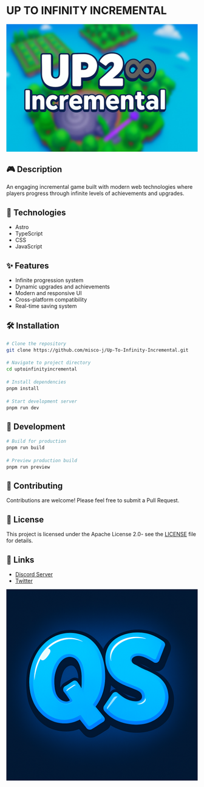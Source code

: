 # UP TO INFINITY INCREMENTAL

![Up To Infinity Incremental](/public/image/background.webp)


## 🎮 Description
An engaging incremental game built with modern web technologies where players progress through infinite levels of achievements and upgrades.

## 🚀 Technologies
- Astro
- TypeScript
- CSS
- JavaScript

## ✨ Features
- Infinite progression system
- Dynamic upgrades and achievements
- Modern and responsive UI
- Cross-platform compatibility
- Real-time saving system

## 🛠️ Installation
```bash
# Clone the repository
git clone https://github.com/misco-j/Up-To-Infinity-Incremental.git

# Navigate to project directory
cd uptoinfinityincremental

# Install dependencies
pnpm install

# Start development server
pnpm run dev
```

## 🔧 Development
```bash
# Build for production
pnpm run build

# Preview production build
pnpm run preview
```

## 🤝 Contributing
Contributions are welcome! Please feel free to submit a Pull Request.

## 📝 License
This project is licensed under the Apache License 2.0- see the [LICENSE](LICENSE) file for details.

## 🔗 Links
- [Discord Server](https://discord.gg/RnQP9BQjge)
- [Twitter](https://x.com/QronexStudio)

![Logo](/public/image/icon.png)

